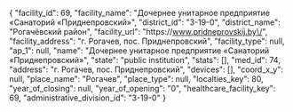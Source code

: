 {
    "facility_id": 69,
    "facility_name": "Дочернее унитарное предприятие «Санаторий «Приднепровский»",
    "district_id": "3-19-0",
    "district_name": "Рогачёвский район",
    "facility_url": "https:\/\/www.pridneprovskij.by\/",
    "facility_address": "г. Рогачев, пос. Приднепровский",
    "facility_type": null,
    "ap_1": null,
    "name": "Дочернее унитарное предприятие «Санаторий «Приднепровский»",
    "state": "public institution",
    "stats": [],
    "med_id": 74,
    "address": "г. Рогачев, пос. Приднепровский",
    "devices": [],
    "coord_x_y": null,
    "place_name": "Рогачев",
    "place_type": null,
    "localties_key": 80,
    "year_of_closing": null,
    "year_of_opening": "0",
    "healthcare_facility_key": 69,
    "administrative_division_id": "3-19-0"
}